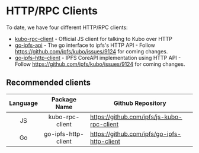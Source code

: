 # HTTP/RPC Clients

To date, we have four different HTTP/RPC clients:

- [kubo-rpc-client](https://github.com/ipfs/js-kubo-rpc-client) - Official JS client for talking to Kubo over HTTP
- [go-ipfs-api](https://github.com/ipfs/go-ipfs-api) - The go interface to ipfs's HTTP API - Follow https://github.com/ipfs/kubo/issues/9124 for coming changes.
- [go-ipfs-http-client](https://github.com/ipfs/go-ipfs-http-client) - IPFS CoreAPI implementation using HTTP API - Follow https://github.com/ipfs/kubo/issues/9124 for coming changes.

## Recommended clients

| Language |     Package Name    | Github Repository                           |
|:--------:|:-------------------:|---------------------------------------------|
| JS       | kubo-rpc-client     | https://github.com/ipfs/js-kubo-rpc-client  |
| Go       | go-ipfs-http-client | https://github.com/ipfs/go-ipfs-http-client |
